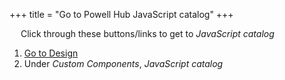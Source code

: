 +++
title = "Go to Powell Hub JavaScript catalog"
+++

&emsp; Click through these buttons/links to get to *JavaScript catalog*

1. [Go to Design](./to_design.md)
2. Under *Custom Components*, *JavaScript catalog*
